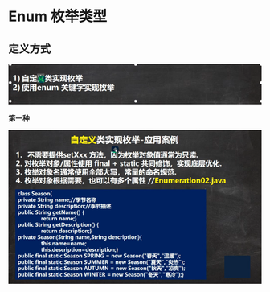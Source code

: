 # Enum  枚举类型
## 定义方式
![输入图片说明](/imgs/2024-07-16/WE9UhVvatxg5B6FY.png)

**第一种**

![输入图片说明](/imgs/2024-07-16/75m7qf5yzubtE4pt.png)




<!--stackedit_data:
eyJoaXN0b3J5IjpbLTE3ODM0ODMyOTMsLTE3NzIxMzUwMDBdfQ
==
-->